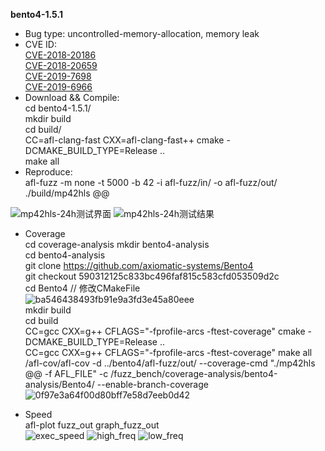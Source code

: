 **bento4-1.5.1**
* Bug type: uncontrolled-memory-allocation, memory leak    
* CVE ID:    
[CVE-2018-20186](https://cve.mitre.org/cgi-bin/cvename.cgi?name=CVE-2018-20186)     
[CVE-2018-20659](https://cve.mitre.org/cgi-bin/cvename.cgi?name=CVE-2018-20659)    
[CVE-2019-7698](https://cve.mitre.org/cgi-bin/cvename.cgi?name=CVE-2019-7698)    
[CVE-2019-6966](https://cve.mitre.org/cgi-bin/cvename.cgi?name=CVE-2019-6966)    
* Download && Compile:    
cd bento4-1.5.1/    
mkdir build    
cd build/    
CC=afl-clang-fast CXX=afl-clang-fast++ cmake -DCMAKE_BUILD_TYPE=Release ..    
make all
* Reproduce:    
afl-fuzz -m none -t 5000 -b 42 -i afl-fuzz/in/ -o afl-fuzz/out/ ./build/mp42hls @@    

![mp42hls-24h测试界面](https://user-images.githubusercontent.com/76025773/221110896-0829ceea-9c56-463d-996e-3542960f0622.png)
![mp42hls-24h测试结果](https://user-images.githubusercontent.com/76025773/221110907-c9ee7ef1-3480-4943-a77c-fde60f9e452a.png)

* Coverage      
cd coverage-analysis
mkdir bento4-analysis          
cd bento4-analysis       
git clone https://github.com/axiomatic-systems/Bento4           
git checkout 590312125c833bc496faf815c583cfd053509d2c             
cd Bento4
// 修改CMakeFile        
![ba546438493fb91e9a3fd3e45a80eee](https://user-images.githubusercontent.com/76025773/221110604-e7a22ea1-e4a3-4790-a7f8-1d8c203c5a30.png)               
mkdir build         
cd build        
CC=gcc CXX=g++ CFLAGS="-fprofile-arcs -ftest-coverage"  cmake -DCMAKE_BUILD_TYPE=Release ..                      
CC=gcc CXX=g++ CFLAGS="-fprofile-arcs -ftest-coverage" make all              
/afl-cov/afl-cov -d ../bento4/afl-fuzz/out/  --coverage-cmd "./mp42hls @@ -f AFL_FILE" -c /fuzz_bench/coverage-analysis/bento4-analysis/Bento4/ --enable-branch-coverage              
![0f97e3a64f00d80bff7e58d7eeb0d42](https://user-images.githubusercontent.com/76025773/221111126-8d769089-1096-4ec8-bb79-e75a216f4a80.png)

* Speed            
afl-plot fuzz_out graph_fuzz_out               
![exec_speed](https://user-images.githubusercontent.com/76025773/221187635-f9717d04-43e6-422e-bc27-789fee238c33.png)
![high_freq](https://user-images.githubusercontent.com/76025773/221187647-9d536ef2-b6fa-49bc-9345-1e5deec60ec2.png)
![low_freq](https://user-images.githubusercontent.com/76025773/221187660-363f7a19-92aa-412e-8f32-0a64961ed516.png)

